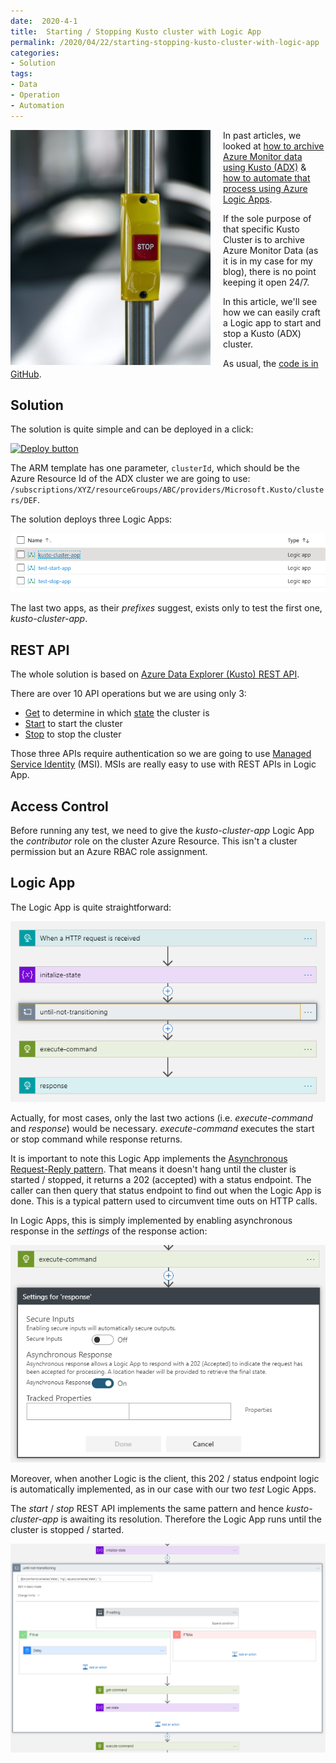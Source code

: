 ```yaml
---
date:  2020-4-1
title:  Starting / Stopping Kusto cluster with Logic App
permalink: /2020/04/22/starting-stopping-kusto-cluster-with-logic-app
categories:
- Solution
tags:
- Data
- Operation
- Automation
---
```

<img style="float:left;padding-right:20px;" title="From pixabay.com" src="/assets/posts/2020/2/starting-stopping-kusto-cluster-with-logic-app/yellow-and-red-stop-button.jpg" />

In past articles, we looked at [how to archive Azure Monitor data using Kusto (ADX)](/2020/04/08/archiving-azure-monitor-data-with-kusto) & [how to automate that process using Azure Logic Apps](/2020/04/15/automating-archiving-azure-monitor-data-with-kusto).

If the sole purpose of that specific Kusto Cluster is to archive Azure Monitor Data (as it is in my case for my blog), there is no point keeping it open 24/7.

In this article, we'll see how we can easily craft a Logic app to start and stop a Kusto (ADX) cluster.

As usual, the [code is in GitHub](https://github.com/vplauzon/kusto/tree/master/start-stop-cluster).

## Solution

The solution is quite simple and can be deployed in a click:

[![Deploy button](http://azuredeploy.net/deploybutton.png)](https://portal.azure.com/#create/Microsoft.Template/uri/https%3A%2F%2Fraw.githubusercontent.com%2Fvplauzon%2Fdata-explorer%2Fmaster%2Farchive-monitor%2Fdeploy.json)

The ARM template has one parameter, `clusterId`, which should be the Azure Resource Id of the ADX cluster we are going to use:  `/subscriptions/XYZ/resourceGroups/ABC/providers/Microsoft.Kusto/clusters/DEF`.

The solution deploys three Logic Apps:

![apps](/assets/posts/2020/2/starting-stopping-kusto-cluster-with-logic-app/apps.png)

The last two apps, as their *prefixes* suggest, exists only to test the first one, *kusto-cluster-app*.

## REST API

The whole solution is based on [Azure Data Explorer (Kusto) REST API](https://docs.microsoft.com/en-us/rest/api/azurerekusto/clusters).

There are over 10 API operations but we are using only 3:

* [Get](https://docs.microsoft.com/en-us/rest/api/azurerekusto/clusters/get) to determine in which [state](https://docs.microsoft.com/en-us/rest/api/azurerekusto/clusters/get#state) the cluster is
* [Start](https://docs.microsoft.com/en-us/rest/api/azurerekusto/clusters/start) to start the cluster
* [Stop](https://docs.microsoft.com/en-us/rest/api/azurerekusto/clusters/stop) to stop the cluster

Those three APIs require authentication so we are going to use [Managed Service Identity](https://docs.microsoft.com/en-us/azure/active-directory/managed-identities-azure-resources/overview) (MSI).  MSIs are really easy to use with REST APIs in Logic App.

## Access Control

Before running any test, we need to give the *kusto-cluster-app* Logic App the *contributor* role on the cluster Azure Resource.  This isn't a cluster permission but an Azure RBAC role assignment.

## Logic App

The Logic App is quite straightforward:

![apps](/assets/posts/2020/2/starting-stopping-kusto-cluster-with-logic-app/process.png)

Actually, for most cases, only the last two actions (i.e. *execute-command* and *response*) would be necessary.  *execute-command* executes the start or stop command while response returns.

It is important to note this Logic App implements the [Asynchronous Request-Reply pattern](https://docs.microsoft.com/en-us/azure/architecture/patterns/async-request-reply).  That means it doesn't hang until the cluster is started / stopped, it returns a 202 (accepted) with a status endpoint.  The caller can then query that status endpoint to find out when the Logic App is done.  This is a typical pattern used to circumvent time outs on HTTP calls.

In Logic Apps, this is simply implemented by enabling asynchronous response in the *settings* of the response action:

![async](/assets/posts/2020/2/starting-stopping-kusto-cluster-with-logic-app/async.png)

Moreover, when another Logic is the client, this 202 / status endpoint logic is automatically implemented, as in our case with our two *test* Logic Apps.

The *start* / *stop* REST API implements the same pattern and hence *kusto-cluster-app* is awaiting its resolution.  Therefore the Logic App runs until the cluster is stopped / started.

![until](/assets/posts/2020/2/starting-stopping-kusto-cluster-with-logic-app/until.png)
